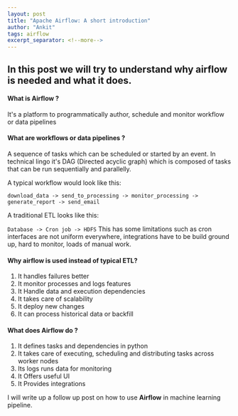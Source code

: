 ```yaml
---
layout: post
title: "Apache Airflow: A short introduction"
author: "Ankit"
tags: airflow
excerpt_separator: <!--more-->
---
```



## In this post we will try to understand why airflow is needed and what it does.<!--more-->


#### What is Airflow ?
It's a platform to programmatically author, schedule and monitor workflow or data pipelines


#### What are workflows or data pipelines ?
A sequence of tasks which can be scheduled or started by an event. In technical lingo it's DAG (Directed acyclic graph) which is composed of tasks that can be run sequentially and parallelly. 


A typical workflow would look like this:

`download_data -> send_to_processing -> monitor_processing -> generate_report -> send_email`


A traditional ETL looks like this:

`Database -> Cron job -> HDFS`
This has some limitations such as cron interfaces are not uniform everywhere, integrations have to be build ground up, hard to monitor, loads of manual work.


#### Why airflow is used instead of typical ETL?
1. It handles failures better
2. It monitor processes and logs features
3. It Handle data and execution dependencies 
4. It takes care of scalability
5. It deploy new changes
6. It can process historical data or backfill


#### What does Airflow do ?
1. It defines tasks and dependencies in python
2. It takes care of executing, scheduling and distributing tasks across worker nodes
3. Its logs runs data for monitoring
4. It Offers useful UI
5. It Provides integrations

I will write up a follow up post on how to use **Airflow** in machine learning pipeline.
